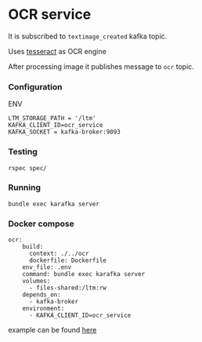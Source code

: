 # OCR service

It is subscribed to `textimage_created` kafka topic.

Uses [tesseract](https://github.com/tesseract-ocr/tesseract) as OCR engine 

After processing image it publishes message to `ocr` topic.


### Configuration

ENV

```
LTM_STORAGE_PATH = '/ltm'
KAFKA_CLIENT_ID=ocr_service
KAFKA_SOCKET = kafka-broker:9093
```

### Testing

```
rspec spec/
```

### Running

```
bundle exec karafka server
```

### Docker compose

```
ocr:
    build:
      context: ./../ocr
      dockerfile: Dockerfile
    env_file: .env
    command: bundle exec karafka server
    volumes:
      - files-shared:/ltm:rw
    depends_on:
      - kafka-broker
    environment: 
      - KAFKA_CLIENT_ID=ocr_service
```

example can be found [here](https://github.com/ThoughtsKeeperOrg/ops/blob/main/docker-compose.yml)
